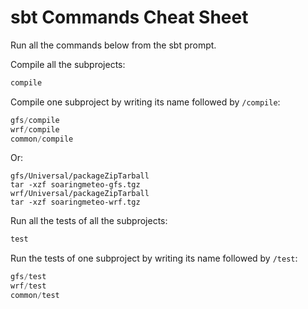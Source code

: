 # sbt Commands Cheat Sheet

Run all the commands below from the sbt prompt.

Compile all the subprojects:

~~~ sbt
compile
~~~

Compile one subproject by writing its name followed by `/compile`:

~~~ sbt
gfs/compile
wrf/compile
common/compile
~~~

Or: 

~~~
gfs/Universal/packageZipTarball
tar -xzf soaringmeteo-gfs.tgz
wrf/Universal/packageZipTarball
tar -xzf soaringmeteo-wrf.tgz
~~~

Run all the tests of all the subprojects:

~~~ sbt
test
~~~

Run the tests of one subproject by writing its name followed by `/test`:

~~~ sbt
gfs/test
wrf/test
common/test
~~~

